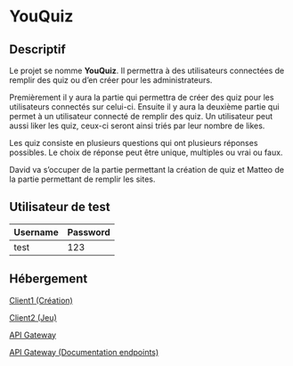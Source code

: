 # YouQuiz
## Descriptif

Le projet se nomme **YouQuiz**. Il permettra à des utilisateurs connectées de remplir des quiz ou d’en créer pour les administrateurs.

Premièrement il y aura la partie qui permettra de créer des quiz pour les utilisateurs connectés sur celui-ci. Ensuite il y aura la deuxième partie qui permet à un utilisateur connecté de remplir des quiz. Un utilisateur peut aussi liker les quiz, ceux-ci seront ainsi triés par leur nombre de likes.

Les quiz consiste en plusieurs questions qui ont plusieurs réponses possibles. Le choix de réponse peut être unique, multiples ou vrai ou faux.

David va s’occuper de la partie permettant la création de quiz et Matteo de la partie permettant de remplir les sites.

## Utilisateur de test

| **Username** | **Password** |
|--------------|--------------|
| test         | 123          |

## Hébergement
[Client1 (Création)](https://morisettid.emf-informatique.ch/youquizcreation)

[Client2 (Jeu)](https://richozm.emf-informatique.ch/133)

[API Gateway](https://backend-6.emf4you.ch)

[API Gateway (Documentation endpoints)](https://backend-6.emf4you.ch/swagger-ui/index.html)
